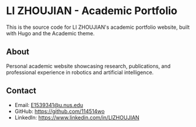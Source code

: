 # LI ZHOUJIAN - Academic Portfolio

This is the source code for LI ZHOUJIAN's academic portfolio website, built with Hugo and the Academic theme.

## About

Personal academic website showcasing research, publications, and professional experience in robotics and artificial intelligence.

## Contact

- Email: E1539341@u.nus.edu
- GitHub: https://github.com/114514wo
- LinkedIn: https://www.linkedin.com/in/LIZHOUJIAN